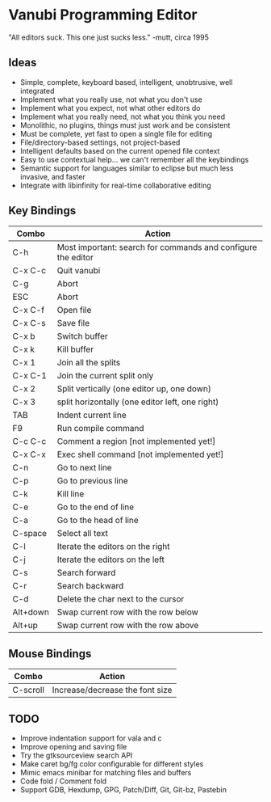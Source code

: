 Vanubi Programming Editor
==========================

"All editors suck. This one just sucks less." -mutt, circa 1995

Ideas
-----
 - Simple, complete, keyboard based, intelligent, unobtrusive, well integrated
 - Implement what you really use, not what you don't use
 - Implement what you expect, not what other editors do
 - Implement what you really need, not what you think you need
 - Monolithic, no plugins, things must just work and be consistent
 - Must be complete, yet fast to open a single file for editing
 - File/directory-based settings, not project-based
 - Intelligent defaults based on the current opened file context
 - Easy to use contextual help... we can't remember all the keybindings
 - Semantic support for languages similar to eclipse but much less invasive, and faster
 - Integrate with libinfinity for real-time collaborative editing

Key Bindings
-------------

| Combo | Action |
| ------------- |-------------|
|C-h|			   Most important: search for commands and configure the editor
|C-x C-c|          Quit vanubi  
|C-g     |         Abort  
|ESC      |        Abort  
|C-x C-f   |       Open file  
|C-x C-s    |      Save file  
|C-x b       |     Switch buffer  
|C-x k        |    Kill buffer  
|C-x 1         |   Join all the splits  
|C-x C-1|          Join the current split only  
|C-x 2   |         Split vertically (one editor up, one down)  
|C-x 3    |        split horizontally (one editor left, one right)  
|TAB       |       Indent current line  
|F9         |      Run compile command  
|C-c C-c     |     Comment a region [not implemented yet!]  
|C-x C-x      |    Exec shell command [not implemented yet!]  
|C-n           |   Go to next line  
|C-p            |  Go to previous line  
|C-k    |          Kill line  
|C-e     |         Go to the end of line  
|C-a      |        Go to the head of line  
|C-space   |       Select all text  
|C-l        |      Iterate the editors on the right  
|C-j         |     Iterate the editors on the left  
|C-s          |    Search forward  
|C-r           |   Search backward  
|C-d|              Delete the char next to the cursor
|Alt+down       |  Swap current row with the row below  
|Alt+up          | Swap current row with the row above    
  
Mouse Bindings
----------------

| Combo | Action |
| ----- | ------ |
|C-scroll  |       Increase/decrease the font size

TODO
----
 - Improve indentation support for vala and c
 - Improve opening and saving file
 - Try the gtksourceview search API
 - Make caret bg/fg color configurable for different styles
 - Mimic emacs minibar for matching files and buffers
 - Code fold / Comment fold
 - Support GDB, Hexdump, GPG, Patch/Diff, Git, Git-bz, Pastebin
